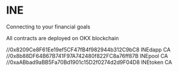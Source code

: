 # INE
Connecting to your financial goals


All contracts are deployed on OKX blockchain

//0x8209Ce8F61Ee19ef5CF47fB4f982944b312C9bC8 INEdapp CA
//0x8b88DF64B67B741F97A742480f822FC8a76ff87B INEpool CA
//0xaABbad9aBB5Fa70Bd1901c15D2f0274d2d9F04D8 INEtoken CA
